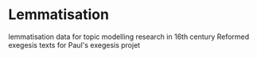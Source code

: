 # Lemmatisation
lemmatisation data for topic modelling research in 16th century Reformed exegesis texts for Paul's exegesis projet
